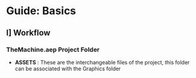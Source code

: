 # Guide: Basics

## I] Workflow

### TheMachine.aep Project Folder

- **ASSETS** : These are the interchangeable files of the project, this folder can be associated with the Graphics folder
